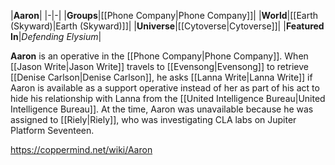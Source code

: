 |**Aaron**|
|-|-|
|**Groups**|[[Phone Company\|Phone Company]]|
|**World**|[[Earth (Skyward)\|Earth (Skyward)]]|
|**Universe**|[[Cytoverse\|Cytoverse]]|
|**Featured In**|*Defending Elysium*|

**Aaron** is an operative in the [[Phone Company\|Phone Company]]. When [[Jason Write\|Jason Write]] travels to [[Evensong\|Evensong]] to retrieve [[Denise Carlson\|Denise Carlson]], he asks [[Lanna Write\|Lanna Write]] if Aaron is available as a support operative instead of her as part of his act to hide his relationship with Lanna from the [[United Intelligence Bureau\|United Intelligence Bureau]]. At the time, Aaron was unavailable because he was assigned to [[Riely\|Riely]], who was investigating CLA labs on Jupiter Platform Seventeen.



https://coppermind.net/wiki/Aaron